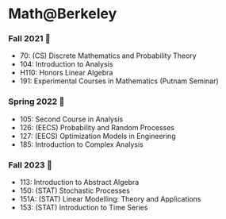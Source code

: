 # Math@Berkeley

### Fall 2021 🍂
- 70: (CS) Discrete Mathematics and Probability Theory
- 104: Introduction to Analysis
- H110: Honors Linear Algebra
- 191: Experimental Courses in Mathematics (Putnam Seminar)

### Spring 2022 🍃
- 105: Second Course in Analysis
- 126: (EECS) Probability and Random Processes
- 127: (EECS) Optimization Models in Engineering
- 185: Introduction to Complex Analysis

### Fall 2023 🍂
- 113: Introduction to Abstract Algebra
- 150: (STAT) Stochastic Processes
- 151A: (STAT) Linear Modelling: Theory and Applications
- 153: (STAT) Introduction to Time Series
